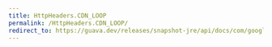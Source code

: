 ```yaml
---
title: HttpHeaders.CDN_LOOP
permalink: /HttpHeaders.CDN_LOOP/
redirect_to: https://guava.dev/releases/snapshot-jre/api/docs/com/google/common/net/HttpHeaders.html#CDN_LOOP
---
```

